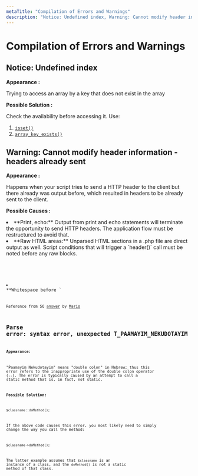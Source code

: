 ```yaml
---
metaTitle: "Compilation of Errors and Warnings"
description: "Notice: Undefined index, Warning: Cannot modify header information - headers already sent, Parse error: syntax error, unexpected T_PAAMAYIM_NEKUDOTAYIM"
---
```


# Compilation of Errors and Warnings



## Notice: Undefined index


**Appearance :**

Trying to access an array by a key that does not exist in the array

**Possible Solution :**

Check the availability before accessing it. Use:

1. [`isset()`](http://php.net/manual/en/function.isset.php)
1. [`array_key_exists()`](http://php.net/manual/en/function.array-key-exists.php)



## Warning: Cannot modify header information - headers already sent


**Appearance :**

Happens when your script tries to send a HTTP header to the client but there already was output before, which resulted in headers to be already sent to the client.

**Possible Causes :**

<li>
**Print, echo:** Output from print and echo statements will terminate the opportunity to send HTTP headers. The application flow must be restructured to avoid that.
</li>
<li>
**Raw HTML areas:** Unparsed HTML sections in a .php file are direct output as well. Script conditions that will trigger a `header()` call must be noted before any raw  blocks.
<pre><code><!DOCTYPE html>
<?php
     // Too late for headers already.
</code></pre>
</li>
<li>
**Whitespace before `<?php` for "script.php line 1" warnings:** If the warning refers to output in line 1, then it's mostly leading whitespace, text or HTML before the opening `<?php` token.
<pre><code><?php
# There's a SINGLE space/newline before <? - Which already seals it.
</code></pre>
</li>

Reference from SO [answer](http://stackoverflow.com/a/8028987/5447994) by [Mario](http://stackoverflow.com/users/345031/mario)



## Parse error: syntax error, unexpected T_PAAMAYIM_NEKUDOTAYIM


**Appearance:**

"Paamayim Nekudotayim" means "double colon" in Hebrew; thus this error refers to the inappropriate use of the double colon operator (`::`). The error is typically caused by an attempt to call a static method that is, in fact, not static.

**Possible Solution:**

```
$classname::doMethod();

```

If the above code causes this error, you most likely need to simply change the way you call the method:

```
$classname->doMethod();

```

The latter example assumes that `$classname` is an instance of a class, and the `doMethod()` is not a static method of that class.

